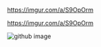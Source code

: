 https://imgur.com/a/S9OpOrm

https://imgur.com/a/S9OpOrm

![github image]([(![AkvMuADm](https://user-images.githubusercontent.com/93060246/209718912-c369f706-f5ce-4fca-96e4-ccb1ad0aead1.gif)) "Optional title")
